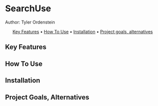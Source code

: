 # SearchUse

Author: Tyler Ordenstein

<p align="center">
  <a href="#syntax-highlighting">Key Features</a> •
  <a href="#how-to-use">How To Use</a> •
  <a href="#installation">Installation</a> •
  <a href="#project-goals-and-alternatives">Project goals, alternatives</a>
</p>

## Key Features 

## How To Use

## Installation

## Project Goals, Alternatives